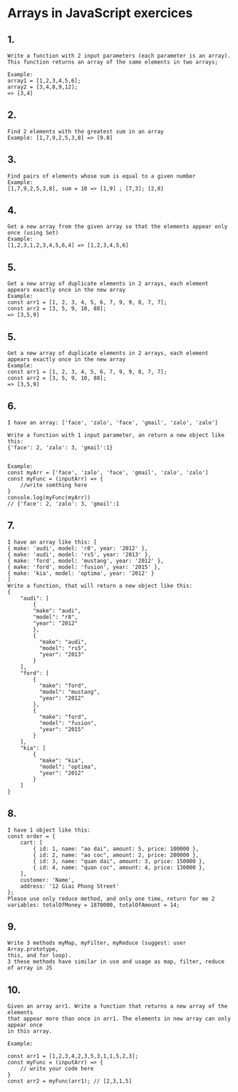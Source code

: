 # Arrays in JavaScript exercices


## 1.  
	Write a function with 2 input parameters (each parameter is an array). 
	This function returns an array of the same elements in two arrays;

	Example: 	
	array1 = [1,2,3,4,5,6];
	array2 = [3,4,8,9,12];
	=> [3,4]


    
## 2.  
	Find 2 elements with the greatest sum in an array
	Example: [1,7,9,2,5,3,8] => [9.8]


    
## 3.  
	Find pairs of elements whose sum is equal to a given number
	Example: 
	[1,7,9,2,5,3,8], sum = 10 => [1,9] ; [7,3]; [2,8]

	
    
## 4. 	
	Get a new array from the given array so that the elements appear only once (using Set)
	Example: 
	[1,2,3,1,2,3,4,5,6,4] => [1,2,3,4,5,6]
    
	
	
## 5. 
	Get a new array of duplicate elements in 2 arrays, each element appears exactly once in the new array
	Example: 	
	const arr1 = [1, 2, 3, 4, 5, 6, 7, 9, 9, 8, 7, 7];
	const arr2 = [3, 5, 9, 10, 88];
	=> [3,5,9]
	
	
## 5. 
	Get a new array of duplicate elements in 2 arrays, each element appears exactly once in the new array
	Example: 	
	const arr1 = [1, 2, 3, 4, 5, 6, 7, 9, 9, 8, 7, 7];
	const arr2 = [3, 5, 9, 10, 88];
	=> [3,5,9]
	
	
## 6. 
	I have an array: ['face', 'zalo', 'face', 'gmail', 'zalo', 'zalo']

	Write a function with 1 input parameter, an return a new object like this:
	{'face': 2, 'zalo': 3, 'gmail':1}


	Example: 	
	const myArr = ['face', 'zalo', 'face', 'gmail', 'zalo', 'zalo']
	const myFunc = (inputArr) => {
		//write somthing here
	}
	console.log(myFunc(myArr)) 
	// {'face': 2, 'zalo': 3, 'gmail':1
	
	
## 7. 
	I have an array like this: [
    { make: 'audi', model: 'r8', year: '2012' }, 
    { make: 'audi', model: 'rs5', year: '2013' }, 
    { make: 'ford', model: 'mustang', year: '2012' }, 
    { make: 'ford', model: 'fusion', year: '2015' }, 
    { make: 'kia', model: 'optima', year: '2012' }
	]
	Write a function, that will return a new object like this:
	{
		"audi": [
			{
			"make": "audi",
			"model": "r8",
			"year": "2012"
			},
			{
			  "make": "audi",
			  "model": "rs5",
			  "year": "2013"
			}
		],
		"ford": [
			{
			  "make": "ford",
			  "model": "mustang",
			  "year": "2012"
			},
			{
			  "make": "ford",
			  "model": "fusion",
			  "year": "2015"
			}
		],
		"kia": [
			{
			  "make": "kia",
			  "model": "optima",
			  "year": "2012"
			}
		]
	}
	
	
## 8. 
	I have 1 object like this: 
	const order = {
		cart: [
			{ id: 1, name: "ao dai", amount: 5, price: 100000 },
			{ id: 2, name: "ao coc", amount: 2, price: 200000 },
			{ id: 3, name: "quan dai", amount: 3, price: 150000 },
			{ id: 4, name: "quan coc", amount: 4, price: 130000 },
		],
		customer: 'Name',
		address: '12 Giai Phong Street'
	};
	Please use only reduce method, and only one time, return for me 2 
	variables: totalOfMoney = 1870000, totalOfAmount = 14;
	
	
	
## 9. 
	Write 3 methods myMap, myFilter, myReduce (suggest: user Array.prototype, 
	this, and for loop). 
	3 these methods have similar in use and usage as map, filter, reduce of array in JS
	
	
	
## 10. 
	
	Given an array arr1. Write a function that returns a new array of the elements 
	that appear more than once in arr1. The elements in new array can only appear once 
	in this array.

	Example:     
	
	const arr1 = [1,2,3,4,2,3,5,3,1,1,5,2,3];
	const myFunc = (inputArr) => {
		// write your code here
	}
	const arr2 = myFunc(arr1); // [2,3,1,5]
